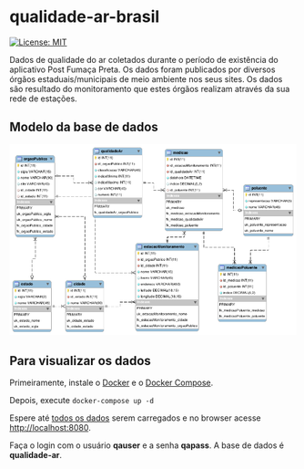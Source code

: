 # qualidade-ar-brasil

[![License: MIT](https://img.shields.io/badge/License-MIT-yellow.svg)](https://opensource.org/licenses/MIT)

Dados de qualidade do ar coletados durante o período de existência do aplicativo Post Fumaça Preta. Os dados foram publicados por diversos órgãos estaduais/municipais de meio ambiente nos seus sites. Os dados são resultado do monitoramento que estes órgãos realizam através da sua rede de estações.

## Modelo da base de dados

![Modelo da base de dados](modelo-base-dados.png)

## Para visualizar os dados

Primeiramente, instale o [Docker](https://docs.docker.com/install) e o [Docker Compose](https://docs.docker.com/compose/install).

Depois, execute `docker-compose up -d`

Espere até [todos os dados](qualidade-ar.sql) serem carregados e no browser acesse <http://localhost:8080>.

Faça o login com o usuário **qauser** e a senha **qapass**. A base de dados é **qualidade-ar**.
